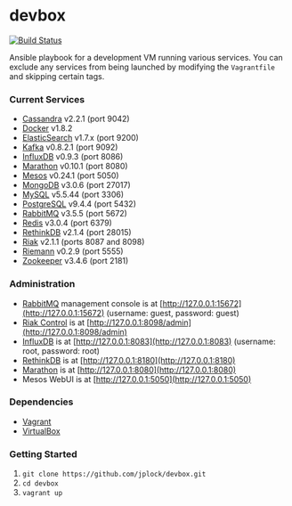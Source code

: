 devbox
======
[![Build Status](https://travis-ci.org/jplock/devbox.svg?branch=master)](https://travis-ci.org/jplock/devbox)

Ansible playbook for a development VM running various services. You can exclude any services from being launched by modifying the `Vagrantfile` and skipping certain tags.

### Current Services

* [Cassandra](http://cassandra.apache.org) v2.2.1 (port 9042)
* [Docker](http://www.docker.com) v1.8.2
* [ElasticSearch](http://www.elasticsearch.org) v1.7.x (port 9200)
* [Kafka](http://kafka.apache.org) v0.8.2.1 (port 9092)
* [InfluxDB](http://influxdb.com) v0.9.3 (port 8086)
* [Marathon](https://mesosphere.github.io/marathon/) v0.10.1 (port 8080)
* [Mesos](http://mesos.apache.org) v0.24.1 (port 5050)
* [MongoDB](http://www.mongodb.org) v3.0.6 (port 27017)
* [MySQL](http://www.mysql.org) v5.5.44 (port 3306)
* [PostgreSQL](http://www.postgresql.org) v9.4.4 (port 5432)
* [RabbitMQ](http://www.rabbitmq.com) v3.5.5 (port 5672)
* [Redis](http://www.redis.io) v3.0.4 (port 6379)
* [RethinkDB](http://rethinkdb.com) v2.1.4 (port 28015)
* [Riak](http://www.basho.com/riak) v2.1.1 (ports 8087 and 8098)
* [Riemann](http://riemann.io) v0.2.9 (port 5555)
* [Zookeeper](http://zookeeper.apache.org) v3.4.6 (port 2181)

### Administration

* [RabbitMQ](http://www.rabbitmq.com/management.html) management console is at [http://127.0.0.1:15672](http://127.0.0.1:15672) (username: guest, password: guest)
* [Riak Control](http://docs.basho.com/riak/latest/ops/advanced/riak-control/) is at [http://127.0.0.1:8098/admin](http://127.0.0.1:8098/admin)
* [InfluxDB](https://influxdb.com/docs/v0.9/introduction/overview.html) is at [http://127.0.0.1:8083](http://127.0.0.1:8083) (username: root, password: root)
* [RethinkDB](http://rethinkdb.com/docs/quickstart/) is at [http://127.0.0.1:8180](http://127.0.0.1:8180)
* [Marathon](https://mesosphere.github.io/marathon/docs/) is at [http://127.0.0.1:8080](http://127.0.0.1:8080)
* Mesos WebUI is at [http://127.0.0.1:5050](http://127.0.0.1:5050)

### Dependencies

* [Vagrant](http://www.vagrantup.com)
* [VirtualBox](https://www.virtualbox.org)

### Getting Started

1. `git clone https://github.com/jplock/devbox.git`
2. `cd devbox`
3. `vagrant up`
